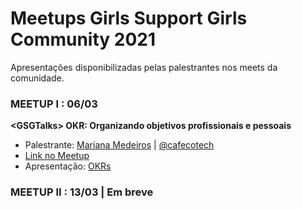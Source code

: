 # Meetups Girls Support Girls Community 2021

Apresentações disponibilizadas pelas palestrantes nos meets da comunidade.

### MEETUP I : 06/03 
**<GSGTalks\> OKR: Organizando objetivos profissionais e pessoais**
- Palestrante: [Mariana Medeiros](https://www.linkedin.com/in/marianafmedeiros/) | [@cafecotech](https://www.instagram.com/cafecotech/) 
- [Link no Meetup](meetup.com/gsgcommunity/events/276704689/) 
- Apresentação: [OKRs]()

### MEETUP II : 13/03 | **<GSG Talks> Em breve**
